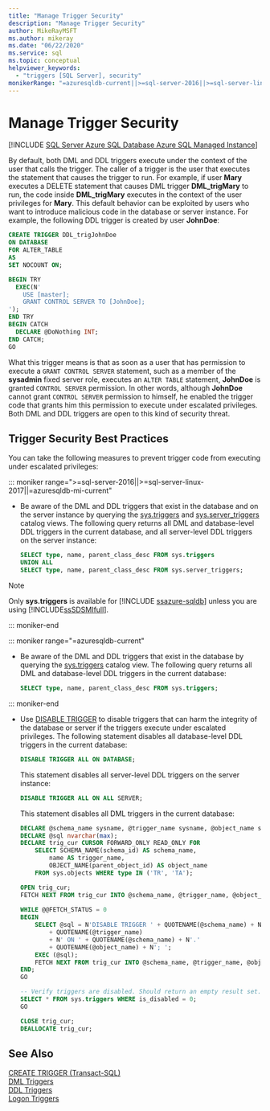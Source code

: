 ```yaml
---
title: "Manage Trigger Security"
description: "Manage Trigger Security"
author: MikeRayMSFT
ms.author: mikeray
ms.date: "06/22/2020"
ms.service: sql
ms.topic: conceptual
helpviewer_keywords:
  - "triggers [SQL Server], security"
monikerRange: "=azuresqldb-current||>=sql-server-2016||>=sql-server-linux-2017||=azuresqldb-mi-current"
---
```

# Manage Trigger Security

[!INCLUDE [SQL Server Azure SQL Database Azure SQL Managed Instance](../../includes/applies-to-version/sql-asdb-asdbmi.md)]

By default, both DML and DDL triggers execute under the context of the user that calls the trigger. The caller of a trigger is the user that executes the statement that causes the trigger to run. For example, if user **Mary** executes a DELETE statement that causes DML trigger **DML_trigMary** to run, the code inside **DML_trigMary** executes in the context of the user privileges for **Mary**. This default behavior can be exploited by users who want to introduce malicious code in the database or server instance. For example, the following DDL trigger is created by user **JohnDoe**:  

```sql
CREATE TRIGGER DDL_trigJohnDoe
ON DATABASE
FOR ALTER_TABLE
AS
SET NOCOUNT ON;

BEGIN TRY
  EXEC(N'
    USE [master];
    GRANT CONTROL SERVER TO [JohnDoe];
');
END TRY
BEGIN CATCH
  DECLARE @DoNothing INT;
END CATCH;
GO
```

What this trigger means is that as soon as a user that has permission to execute a `GRANT CONTROL SERVER` statement, such as a member of the **sysadmin** fixed server role, executes an `ALTER TABLE` statement, **JohnDoe** is granted `CONTROL SERVER` permission. In other words, although **JohnDoe** cannot grant `CONTROL SERVER` permission to himself, he enabled the trigger code that grants him this permission to execute under escalated privileges. Both DML and DDL triggers are open to this kind of security threat.  
  
## Trigger Security Best Practices  
 You can take the following measures to prevent trigger code from executing under escalated privileges:  
  
::: moniker range=">=sql-server-2016||>=sql-server-linux-2017||=azuresqldb-mi-current"

-   Be aware of the DML and DDL triggers that exist in the database and on the server instance by querying the [sys.triggers](../../relational-databases/system-catalog-views/sys-triggers-transact-sql.md) and [sys.server_triggers](../../relational-databases/system-catalog-views/sys-server-triggers-transact-sql.md) catalog views. The following query returns all DML and database-level DDL triggers in the current database, and all server-level DDL triggers on the server instance:  
  
    ```sql
    SELECT type, name, parent_class_desc FROM sys.triggers
    UNION ALL
    SELECT type, name, parent_class_desc FROM sys.server_triggers;
    ```  

   > [!NOTE]
   > Only **sys.triggers** is available for [!INCLUDE [ssazure-sqldb](../../includes/ssazure-sqldb.md)] unless you are using [!INCLUDE[ssSDSMIfull](../../includes/sssdsmifull-md.md)].

::: moniker-end

::: moniker range="=azuresqldb-current"

-   Be aware of the DML and DDL triggers that exist in the database by querying the [sys.triggers](../../relational-databases/system-catalog-views/sys-triggers-transact-sql.md) catalog view. The following query returns all DML and database-level DDL triggers in the current database:  
  
    ```sql
    SELECT type, name, parent_class_desc FROM sys.triggers;
    ```  
  
::: moniker-end

-   Use [DISABLE TRIGGER](../../t-sql/statements/disable-trigger-transact-sql.md) to disable triggers that can harm the integrity of the database or server if the triggers execute under escalated privileges. The following statement disables all database-level DDL triggers in the current database:  
  
    ```sql
    DISABLE TRIGGER ALL ON DATABASE;
    ```  
  
     This statement disables all server-level DDL triggers on the server instance:  
  
    ```sql
    DISABLE TRIGGER ALL ON ALL SERVER;
    ```  
  
     This statement disables all DML triggers in the current database:  
  
    ```sql
    DECLARE @schema_name sysname, @trigger_name sysname, @object_name sysname;
    DECLARE @sql nvarchar(max);
    DECLARE trig_cur CURSOR FORWARD_ONLY READ_ONLY FOR
        SELECT SCHEMA_NAME(schema_id) AS schema_name,
            name AS trigger_name,
            OBJECT_NAME(parent_object_id) AS object_name
        FROM sys.objects WHERE type IN ('TR', 'TA');

    OPEN trig_cur;
    FETCH NEXT FROM trig_cur INTO @schema_name, @trigger_name, @object_name;
  
    WHILE @@FETCH_STATUS = 0
    BEGIN
        SELECT @sql = N'DISABLE TRIGGER ' + QUOTENAME(@schema_name) + N'.'
            + QUOTENAME(@trigger_name)
            + N' ON ' + QUOTENAME(@schema_name) + N'.'
            + QUOTENAME(@object_name) + N'; ';
        EXEC (@sql);
        FETCH NEXT FROM trig_cur INTO @schema_name, @trigger_name, @object_name;
    END;
    GO

    -- Verify triggers are disabled. Should return an empty result set.
    SELECT * FROM sys.triggers WHERE is_disabled = 0;
    GO

    CLOSE trig_cur;
    DEALLOCATE trig_cur;
    ```  
  
## See Also  
 [CREATE TRIGGER &#40;Transact-SQL&#41;](../../t-sql/statements/create-trigger-transact-sql.md)   
 [DML Triggers](../../relational-databases/triggers/dml-triggers.md)   
 [DDL Triggers](../../relational-databases/triggers/ddl-triggers.md)  
 [Logon Triggers](../../relational-databases/triggers/logon-triggers.md)  
  
